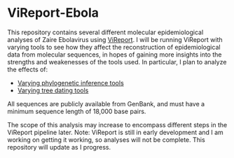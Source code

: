 # ViReport-Ebola
This repository contains several different molecular epidemiological analyses of Zaire Ebolavirus using [ViReport](https://github.com/niemasd/ViReport). I will be running ViReport with varying tools to see how they affect the reconstruction of epidemiological data from molecular sequences, in hopes of gaining more insights into the strengths and weakenesses of the tools used. In particular, I plan to analyze the effects of:

* [Varying phylogenetic inference tools](https://github.com/Cyoung02/ViReport-Ebola/tree/master/PhyloTools)
* [Varying tree dating tools](https://github.com/Cyoung02/ViReport-Ebola/tree/master/PhyloTools)

All sequences are publicly available from GenBank, and must have a minimum sequence length of 18,000 base pairs.

The scope of this analysis may increase to encompass different steps in the ViReport pipeline later.
Note: ViReport is still in early development and I am working on getting it working, so analyses will not be complete. This repository will update as I progress.
